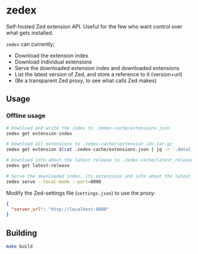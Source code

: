 # zedex

Self-hosted Zed extension API. Useful for the few who want control over what gets installed.

`zedex` can currently;
* Download the extension index
* Download individual extensions
* Serve the downloaded extension index and downloaded extensions
* List the latest version of Zed, and store a reference to it (version+url)
* (Be a transparent Zed proxy, to see what calls Zed makes)

## Usage

### Offline usage
```sh
# Download and write the index to .zedex-cache/extensions.json
zedex get extension-index

# Download all extensions to .zedex-cache/<extension id>.tar.gz
zedex get extension $(cat .zedex-cache/extensions.json | jq -r '.data[].id' | xargs)

# Download info about the latest release to .zedex-cache/latest_release.json
zedex get latest-release

# Serve the downloaded index, its extensions and info about the latest release
zedex serve --local-mode --port=8080
```

Modify the Zed-settings file (`settings.json`) to use the proxy:
```json
{
  "server_url": "http://localhost:8080"
}
```

## Building

```sh
make build
```
